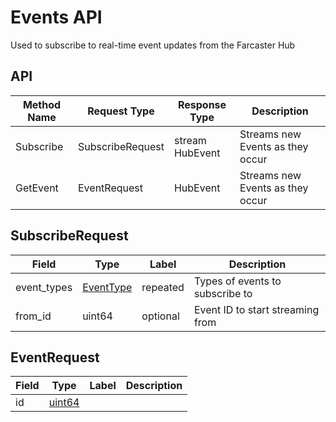 # Events API

Used to subscribe to real-time event updates from the Farcaster Hub

## API

| Method Name | Request Type     | Response Type   | Description                      |
| ----------- | ---------------- | --------------- | -------------------------------- |
| Subscribe   | SubscribeRequest | stream HubEvent | Streams new Events as they occur |
| GetEvent    | EventRequest     | HubEvent        | Streams new Events as they occur |

## SubscribeRequest

| Field       | Type           | Label    | Description                      |
| ----------- | -------------- | -------- | -------------------------------- |
| event_types | [EventType](#) | repeated | Types of events to subscribe to  |
| from_id     | uint64         | optional | Event ID to start streaming from |

## EventRequest

| Field | Type              | Label | Description |
| ----- | ----------------- | ----- | ----------- |
| id    | [uint64](#uint64) |       |             |
